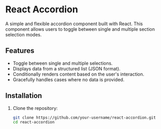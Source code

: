 # React Accordion

A simple and flexible accordion component built with React. This component allows users to toggle between single and multiple section selection modes.

## Features

- Toggle between single and multiple selections.
- Displays data from a structured list (JSON format).
- Conditionally renders content based on the user's interaction.
- Gracefully handles cases where no data is provided.

## Installation

1. Clone the repository:
   ```bash
   git clone https://github.com/your-username/react-accordion.git
   cd react-accordion
